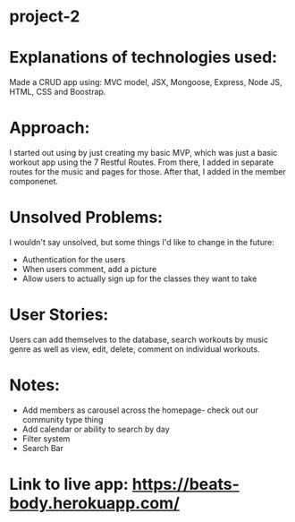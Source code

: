 # project-2

# Explanations of technologies used:

Made a CRUD app using: MVC model, JSX, Mongoose, Express, Node JS, HTML, CSS and Boostrap.

# Approach:

I started out using by just creating my basic MVP, which was just a basic workout app using the 7 Restful Routes. From there, I added in separate routes for the music and pages for those. After that, I added in the member componenet.

# Unsolved Problems:

I wouldn't say unsolved, but some things I'd like to change in the future:
-   Authentication for the users
-   When users comment, add a picture
-   Allow users to actually sign up for the classes they want to take


# User Stories:

Users can add themselves to the database, search workouts by music genre as well as view, edit, delete, comment on individual workouts.

# Notes:
-   Add members as carousel across the homepage- check out our community type thing
-   Add calendar or ability to search  by day
-   Filter system
-   Search Bar

# Link to live app: https://beats-body.herokuapp.com/